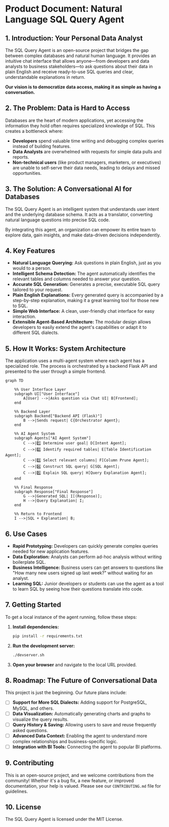# Product Document: Natural Language SQL Query Agent

## 1. Introduction: Your Personal Data Analyst

The SQL Query Agent is an open-source project that bridges the gap between complex databases and natural human language. It provides an intuitive chat interface that allows anyone—from developers and data analysts to business stakeholders—to ask questions about their data in plain English and receive ready-to-use SQL queries and clear, understandable explanations in return.

**Our vision is to democratize data access, making it as simple as having a conversation.**

## 2. The Problem: Data is Hard to Access

Databases are the heart of modern applications, yet accessing the information they hold often requires specialized knowledge of SQL. This creates a bottleneck where:

*   **Developers** spend valuable time writing and debugging complex queries instead of building features.
*   **Data Analysts** are overwhelmed with requests for simple data pulls and reports.
*   **Non-technical users** (like product managers, marketers, or executives) are unable to self-serve their data needs, leading to delays and missed opportunities.

## 3. The Solution: A Conversational AI for Databases

The SQL Query Agent is an intelligent system that understands user intent and the underlying database schema. It acts as a translator, converting natural language questions into precise SQL code.

By integrating this agent, an organization can empower its entire team to explore data, gain insights, and make data-driven decisions independently.

## 4. Key Features

*   **Natural Language Querying:** Ask questions in plain English, just as you would to a person.
*   **Intelligent Schema Detection:** The agent automatically identifies the relevant tables and columns needed to answer your question.
*   **Accurate SQL Generation:** Generates a precise, executable SQL query tailored to your request.
*   **Plain English Explanations:** Every generated query is accompanied by a step-by-step explanation, making it a great learning tool for those new to SQL.
*   **Simple Web Interface:** A clean, user-friendly chat interface for easy interaction.
*   **Extensible Agent-Based Architecture:** The modular design allows developers to easily extend the agent's capabilities or adapt it to different SQL dialects.

## 5. How It Works: System Architecture

The application uses a multi-agent system where each agent has a specialized role. The process is orchestrated by a backend Flask API and presented to the user through a simple frontend.

```mermaid
graph TD

    %% User Interface Layer
    subgraph UI["User Interface"]
        A[User] -->|Asks question via Chat UI| B[Frontend];
    end

    %% Backend Layer
    subgraph Backend["Backend API (Flask)"]
        B -->|Sends request| C{Orchestrator Agent};
    end

    %% AI Agent System
    subgraph Agents["AI Agent System"]
        C -->|1️⃣ Determine user goal| D[Intent Agent];
        C -->|2️⃣ Identify required tables| E[Table Identification Agent];
        C -->|3️⃣ Select relevant columns| F[Column Prune Agent];
        C -->|4️⃣ Construct SQL query| G[SQL Agent];
        C -->|5️⃣ Explain SQL query| H[Query Explanation Agent];
    end

    %% Final Response
    subgraph Response["Final Response"]
        G -->|Generated SQL| I[(Response)];
        H -->|Query Explanation| I;
    end

    %% Return to Frontend
    I -->|SQL + Explanation| B;
```

## 6. Use Cases

*   **Rapid Prototyping:** Developers can quickly generate complex queries needed for new application features.
*   **Data Exploration:** Analysts can perform ad-hoc analysis without writing boilerplate SQL.
*   **Business Intelligence:** Business users can get answers to questions like "How many new users signed up last week?" without waiting for an analyst.
*   **Learning SQL:** Junior developers or students can use the agent as a tool to learn SQL by seeing how their questions translate into code.

## 7. Getting Started

To get a local instance of the agent running, follow these steps:

1.  **Install dependencies:**
    ```bash
    pip install -r requirements.txt
    ```
2.  **Run the development server:**
    ```bash
    ./devserver.sh
    ```
3.  **Open your browser** and navigate to the local URL provided.

## 8. Roadmap: The Future of Conversational Data

This project is just the beginning. Our future plans include:

*   [ ] **Support for More SQL Dialects:** Adding support for PostgreSQL, MySQL, and others.
*   [ ] **Data Visualization:** Automatically generating charts and graphs to visualize the query results.
*   [ ] **Query History & Saving:** Allowing users to save and reuse frequently asked questions.
*   [ ] **Advanced Data Context:** Enabling the agent to understand more complex relationships and business-specific logic.
*   [ ] **Integration with BI Tools:** Connecting the agent to popular BI platforms.

## 9. Contributing

This is an open-source project, and we welcome contributions from the community! Whether it's a bug fix, a new feature, or improved documentation, your help is valued. Please see our `CONTRIBUTING.md` file for guidelines.

## 10. License

The SQL Query Agent is licensed under the MIT License.
